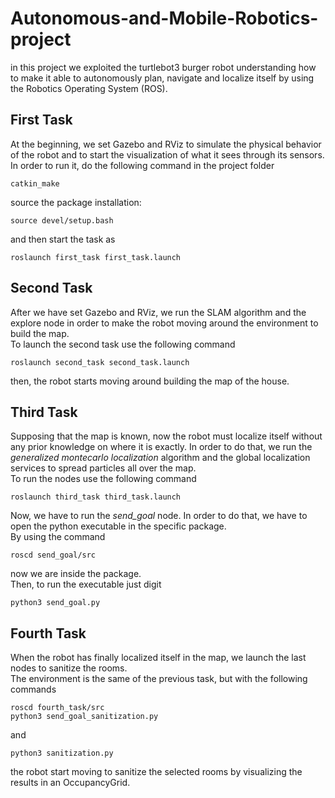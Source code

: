 # Autonomous-and-Mobile-Robotics-project
in this project we exploited the turtlebot3 burger robot understanding how to make it able to autonomously plan, navigate 
and localize itself by using the Robotics Operating System (ROS).
## First Task
At the beginning, we set Gazebo and RViz to simulate the physical behavior of the robot and to start the visualization of 
what it sees through its sensors.
In order to run it, do the following command in the project folder
```
catkin_make
```
source the package installation:
```
source devel/setup.bash
```
and then start the task as
```
roslaunch first_task first_task.launch
```
## Second Task
After we have set Gazebo and RViz, we run the SLAM algorithm and the explore node in order to
make the robot moving around the environment to build the map.  
To launch the second task use the following command
```
roslaunch second_task second_task.launch
```
then, the robot starts moving around building the map of the house.
## Third Task
Supposing that the map is known, now the robot must localize itself without any prior knowledge on
where it is exactly. In order to do that, we run the *generalized montecarlo localization* algorithm and the global localization
services to spread particles all over the map.  
To run the nodes use the following command
```
roslaunch third_task third_task.launch
```
Now, we have to run the *send_goal* node. In order to do that, we have to open the python executable in 
the specific package.  
By using the command
```
roscd send_goal/src
```
now we are inside the package.  
Then, to run the executable just digit
```
python3 send_goal.py
```
## Fourth Task
When the robot has finally localized itself in the map, we launch the last nodes to sanitize the rooms.  
The environment is the same of the previous task, but with the following commands 
```
roscd fourth_task/src
python3 send_goal_sanitization.py
```
and 
```
python3 sanitization.py
```
the robot start moving to sanitize the selected rooms by visualizing the results in an OccupancyGrid.